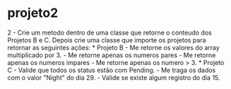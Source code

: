 # projeto2
2 - Crie um metodo dentro de uma classe que retorne o conteudo dos Projetos B e C. Depois crie uma classe que importe os projetos para retornar as seguintes ações:         * Projeto B                 - Me retorne os valores do array multiplicado por 3.                 - Me retorne apenas os numeros pares                 - Me retorne apenas os numeros impares                 - Me retorne apenas os numero > 3.          * Projeto C                 - Valide que todos os status estão com Pending.                 - Me traga os dados com o valor "Night" do dia 29.                 - Valide se existe algum registro do dia 15.

